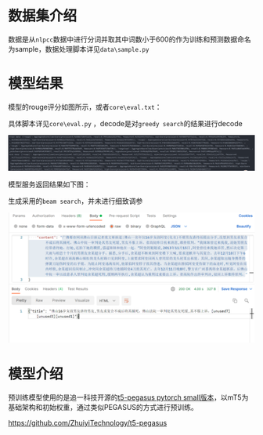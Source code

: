 # 数据集介绍

数据是从`nlpcc`数据中进行分词并取其中词数小于600的作为训练和预测数据命名为sample，数据处理脚本详见`data\sample.py`

# 模型结果

模型的rouge评分如图所示，或者`core\eval.txt`：

具体脚本详见`core\eval.py` ，decode是对`greedy search`的结果进行decode

![image-20210901002307535](https://github.com/yang-collect/text_summary/blob/main/image-20210901002307535.png)

模型服务返回结果如下图：

生成采用的`beam search`，并未进行细致调参

![image-20210901005902763](https://github.com/yang-collect/text_summary/blob/main/image-20210901005902763.png)

# 模型介绍

预训练模型使用的是追一科技开源的[t5-pegasus pytorch small版本](https://github.com/renmada/t5-pegasus-pytorch)，以mT5为基础架构和初始权重，通过类似PEGASUS的方式进行预训练。

https://github.com/ZhuiyiTechnology/t5-pegasus



